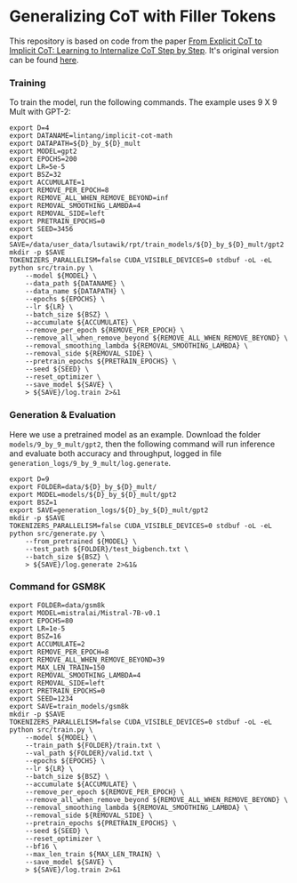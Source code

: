 # Generalizing CoT with Filler Tokens

This repository is based on code from the paper [From Explicit CoT to Implicit CoT: Learning to Internalize CoT Step by Step](https://arxiv.org/pdf/2405.14838). It's original version can be found [here](https://github.com/da03/Internalize_CoT_Step_by_Step).

### Training

To train the model, run the following commands. The example uses 9 X 9 Mult with GPT-2:

```
export D=4
export DATANAME=lintang/implicit-cot-math
export DATAPATH=${D}_by_${D}_mult
export MODEL=gpt2
export EPOCHS=200
export LR=5e-5
export BSZ=32
export ACCUMULATE=1
export REMOVE_PER_EPOCH=8
export REMOVE_ALL_WHEN_REMOVE_BEYOND=inf
export REMOVAL_SMOOTHING_LAMBDA=4
export REMOVAL_SIDE=left
export PRETRAIN_EPOCHS=0
export SEED=3456
export SAVE=/data/user_data/lsutawik/rpt/train_models/${D}_by_${D}_mult/gpt2
mkdir -p $SAVE
TOKENIZERS_PARALLELISM=false CUDA_VISIBLE_DEVICES=0 stdbuf -oL -eL python src/train.py \
    --model ${MODEL} \
    --data_path ${DATANAME} \
    --data_name ${DATAPATH} \
    --epochs ${EPOCHS} \
    --lr ${LR} \
    --batch_size ${BSZ} \
    --accumulate ${ACCUMULATE} \
    --remove_per_epoch ${REMOVE_PER_EPOCH} \
    --remove_all_when_remove_beyond ${REMOVE_ALL_WHEN_REMOVE_BEYOND} \
    --removal_smoothing_lambda ${REMOVAL_SMOOTHING_LAMBDA} \
    --removal_side ${REMOVAL_SIDE} \
    --pretrain_epochs ${PRETRAIN_EPOCHS} \
    --seed ${SEED} \
    --reset_optimizer \
    --save_model ${SAVE} \
    > ${SAVE}/log.train 2>&1
```

### Generation & Evaluation

Here we use a pretrained model as an example. Download the folder `models/9_by_9_mult/gpt2`, then the following command will run inference and evaluate both accuracy and throughput, logged in file `generation_logs/9_by_9_mult/log.generate`.

```
export D=9
export FOLDER=data/${D}_by_${D}_mult/
export MODEL=models/${D}_by_${D}_mult/gpt2
export BSZ=1
export SAVE=generation_logs/${D}_by_${D}_mult/gpt2
mkdir -p $SAVE
TOKENIZERS_PARALLELISM=false CUDA_VISIBLE_DEVICES=0 stdbuf -oL -eL python src/generate.py \
    --from_pretrained ${MODEL} \
    --test_path ${FOLDER}/test_bigbench.txt \
    --batch_size ${BSZ} \
    > ${SAVE}/log.generate 2>&1&
```

### Command for GSM8K

```
export FOLDER=data/gsm8k
export MODEL=mistralai/Mistral-7B-v0.1
export EPOCHS=80
export LR=1e-5
export BSZ=16
export ACCUMULATE=2
export REMOVE_PER_EPOCH=8
export REMOVE_ALL_WHEN_REMOVE_BEYOND=39
export MAX_LEN_TRAIN=150
export REMOVAL_SMOOTHING_LAMBDA=4
export REMOVAL_SIDE=left
export PRETRAIN_EPOCHS=0
export SEED=1234
export SAVE=train_models/gsm8k
mkdir -p $SAVE
TOKENIZERS_PARALLELISM=false CUDA_VISIBLE_DEVICES=0 stdbuf -oL -eL python src/train.py \
    --model ${MODEL} \
    --train_path ${FOLDER}/train.txt \
    --val_path ${FOLDER}/valid.txt \
    --epochs ${EPOCHS} \
    --lr ${LR} \
    --batch_size ${BSZ} \
    --accumulate ${ACCUMULATE} \
    --remove_per_epoch ${REMOVE_PER_EPOCH} \
    --remove_all_when_remove_beyond ${REMOVE_ALL_WHEN_REMOVE_BEYOND} \
    --removal_smoothing_lambda ${REMOVAL_SMOOTHING_LAMBDA} \
    --removal_side ${REMOVAL_SIDE} \
    --pretrain_epochs ${PRETRAIN_EPOCHS} \
    --seed ${SEED} \
    --reset_optimizer \
    --bf16 \
    --max_len_train ${MAX_LEN_TRAIN} \
    --save_model ${SAVE} \
    > ${SAVE}/log.train 2>&1
```
